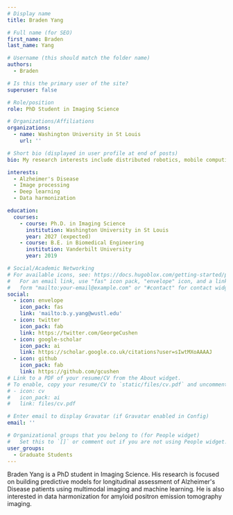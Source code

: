 ```yaml
---
# Display name
title: Braden Yang

# Full name (for SEO)
first_name: Braden
last_name: Yang

# Username (this should match the folder name)
authors:
  - Braden

# Is this the primary user of the site?
superuser: false

# Role/position
role: PhD Student in Imaging Science

# Organizations/Affiliations
organizations:
  - name: Washington University in St Louis
    url: ''

# Short bio (displayed in user profile at end of posts)
bio: My research interests include distributed robotics, mobile computing and programmable matter.

interests:
  - Alzheimer's Disease
  - Image processing
  - Deep learning
  - Data harmonization

education:
  courses:
    - course: Ph.D. in Imaging Science
      institution: Washington University in St Louis
      year: 2027 (expected)
    - course: B.E. in Biomedical Engineering
      institution: Vanderbilt University
      year: 2019

# Social/Academic Networking
# For available icons, see: https://docs.hugoblox.com/getting-started/page-builder/#icons
#   For an email link, use "fas" icon pack, "envelope" icon, and a link in the
#   form "mailto:your-email@example.com" or "#contact" for contact widget.
social:
  - icon: envelope
    icon_pack: fas
    link: 'mailto:b.y.yang@wustl.edu'
  - icon: twitter
    icon_pack: fab
    link: https://twitter.com/GeorgeCushen
  - icon: google-scholar
    icon_pack: ai
    link: https://scholar.google.co.uk/citations?user=sIwtMXoAAAAJ
  - icon: github
    icon_pack: fab
    link: https://github.com/gcushen
# Link to a PDF of your resume/CV from the About widget.
# To enable, copy your resume/CV to `static/files/cv.pdf` and uncomment the lines below.
# - icon: cv
#   icon_pack: ai
#   link: files/cv.pdf

# Enter email to display Gravatar (if Gravatar enabled in Config)
email: ''

# Organizational groups that you belong to (for People widget)
#   Set this to `[]` or comment out if you are not using People widget.
user_groups:
  - Graduate Students
---
```


Braden Yang is a PhD student in Imaging Science. His research is focused on building predictive models for longitudinal assessment of Alzheimer's Disease patients using multimodal imaging and machine learning. He is also interested in data harmonization for amyloid positron emission tomography imaging.

